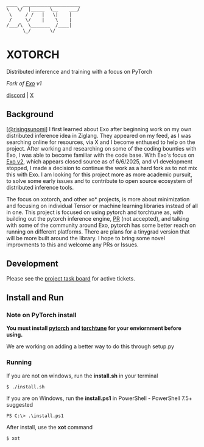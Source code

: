 ```
____  _____________________
\   \/  |_____  \__    ___/
 \     / /   |   \|    |   
 /     \/    |    \    |   
/___/\  \_______  /____|   
      \_/       \/       
```

# XOTORCH 
Distributed inference and training with a focus on PyTorch

*Fork of [Exo](https://github.com/exo-explore/exo) v1*

[discord](https://discord.gg/qUcSCehn) | [X](https://x.com/shamantekllc)

## Background

[[@risingsunomi](https://github.com/risingsunomi)] I first learned about Exo after beginning work on my own distributed inference idea in Ziglang. They appeared on my feed, as I was searching online for resources, via X and I become enthused to help on the project. After working and researching on some of the coding bounties with Exo, I was able to become familiar with the code base. With Exo's focus on [Exo v2](https://x.com/MattBeton/status/1930833977985679362), which appears closed source as of 6/6/2025, and v1 development stopped, I made a decision to continue the work as a hard fork as to not mix this with Exo. I am looking for this project more as more academic pursuit, to solve some early issues and to contribute to open source ecosystem of distributed inference tools.  

The focus on xotorch, and other xo* projects, is more about minimization and focusing on individual Tensor or machine learning libraries instead of all in one. This project is focused on using pytorch and torchtune as, with building out the pytorch inference engine, [PR](https://github.com/exo-explore/exo/pull/139) (not accepted), and talking with some of the community around Exo, pytorch has some better reach on running on different platforms. There are plans for a tinygrad version that will be more built around the library. I hope to bring some novel improvments to this and welcome any PRs or Issues.

## Development

Please see the [project task board](https://github.com/orgs/shamantechnology/projects/3) for active tickets.

## Install and Run

### Note on PyTorch install
**You must install [pytorch](https://pytorch.org/) and [torchtune](https://docs.pytorch.org/torchtune/main/install.html) for your enviornment before using.**

We are working on adding a better way to do this through setup.py

### Running
If you are not on windows, run the **install.sh** in your terminal

```
$ ./install.sh
```

If you are on Windows, run the **install.ps1** in PowerShell - PowerShell 7.5+ suggested

```
PS C:\> .\install.ps1
```

After install, use the **xot** command

```
$ xot
```
